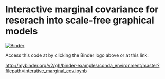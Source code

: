 # Interactive marginal covariance for reserach into scale-free graphical models 

[![Binder](http://mybinder.org/badge_logo.svg)](http://mybinder.org/v2/gh/binder-examples/conda_environment/master?filepath=index.ipynb)

Access this code at by clicking the Binder logo above or at this link:

http://mybinder.org/v2/gh/binder-examples/conda_environment/master?filepath=interative_marginal_cov.ipynb

